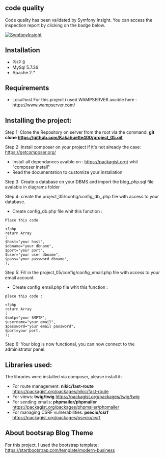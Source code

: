 ## code quality
Code quality has been validated by Symfony Insight. You can access the inspection report by clicking on the badge below.

[![SymfonyInsight](https://insight.symfony.com/projects/4ea20490-080e-4c13-811d-175d00c66607/big.svg)](https://insight.symfony.com/projects/4ea20490-080e-4c13-811d-175d00c66607)

## Installation
- PHP 8
- MySql 5.7.36
- Apache 2.*

## Requirements
- Localhost 
For this project i used WAMPSERVER avaible here : https://www.wampserver.com/


## Installing the project:
Step 1: Clone the Repository on server from the root via the command: **git clone https://github.com/Kakahuette400/project_05.git**

Step 2: Install composer on your project if it's not already the case: https://getcomposer.org/
- Install all dependances avaible on : https://packagist.org/ whit "composer install"
- Read the documentation to customize your installation

Step 3: Create a database on your DBMS and import the blog_php.sql file avaiable in diagrams folder

Step 4: create the project_05/config/config_db_.php file with access to your database.
- Create config_db.php file whit this function :

`Place this code`
  
    <?php
    return Array
    (
    $host="your host",
    $dbname="your dbname",
    $port="your port",
    $user="your user dbname",
    $pass="your password dbname",
    );


Step 5: Fill in the project_05/config/config_email.php file with access to your email account.

- Create config_email.php file whit this function :

`place this code :`

    <?php
    return Array
    (
    $smtp="your SMPTP",
    $username="your email",
    $password="your email password",
    $port=your port,
    );
    
Step 6: Your blog is now functional, you can now connect to the administrator panel.


## Libraries used:
The libraries were installed via composer, please install it:
- For route management: **nikic/fast-route** https://packagist.org/packages/nikic/fast-route
- For views: **twig/twig** https://packagist.org/packages/twig/twig
- For sending emails: **phpmailer/phpmailer** https://packagist.org/packages/phpmailer/phpmailer
- For managing CSRF vulnerabilities: **psecio/csrf** https://packagist.org/packages/psecio/csrf

## About bootsrap Blog Theme

For this project, I used the bootstrap template: https://startbootstrap.com/template/modern-business















